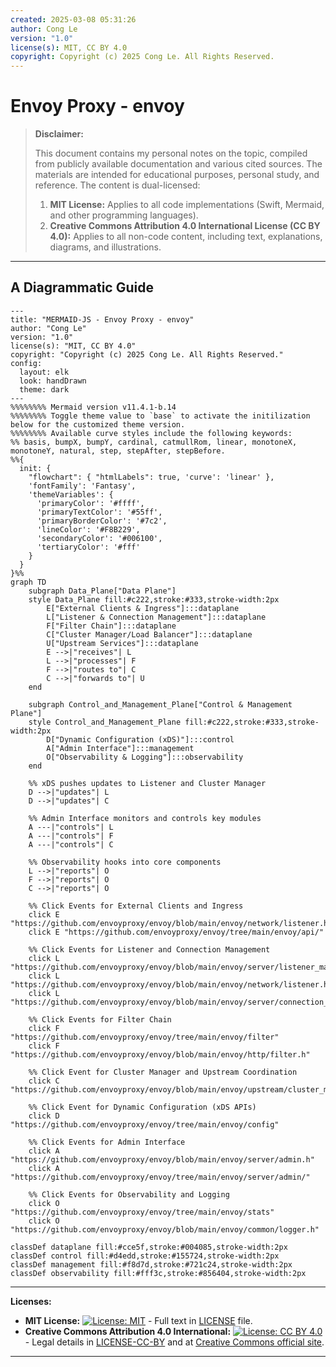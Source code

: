 ```yaml
---
created: 2025-03-08 05:31:26
author: Cong Le
version: "1.0"
license(s): MIT, CC BY 4.0
copyright: Copyright (c) 2025 Cong Le. All Rights Reserved.
---
```




# Envoy Proxy - envoy
> **Disclaimer:**
>
> This document contains my personal notes on the topic,
> compiled from publicly available documentation and various cited sources.
> The materials are intended for educational purposes, personal study, and reference.
> The content is dual-licensed:
> 1. **MIT License:** Applies to all code implementations (Swift, Mermaid, and other programming languages).
> 2. **Creative Commons Attribution 4.0 International License (CC BY 4.0):** Applies to all non-code content, including text, explanations, diagrams, and illustrations.
---


## A Diagrammatic Guide 




```mermaid
---
title: "MERMAID-JS - Envoy Proxy - envoy"
author: "Cong Le"
version: "1.0"
license(s): "MIT, CC BY 4.0"
copyright: "Copyright (c) 2025 Cong Le. All Rights Reserved."
config:
  layout: elk
  look: handDrawn
  theme: dark
---
%%%%%%%% Mermaid version v11.4.1-b.14
%%%%%%%% Toggle theme value to `base` to activate the initilization below for the customized theme version.
%%%%%%%% Available curve styles include the following keywords:
%% basis, bumpX, bumpY, cardinal, catmullRom, linear, monotoneX, monotoneY, natural, step, stepAfter, stepBefore.
%%{
  init: {
    "flowchart": { "htmlLabels": true, 'curve': 'linear' },
    'fontFamily': 'Fantasy',
    'themeVariables': {
      'primaryColor': '#ffff',
      'primaryTextColor': '#55ff',
      'primaryBorderColor': '#7c2',
      'lineColor': '#F8B229',
      'secondaryColor': '#006100',
      'tertiaryColor': '#fff'
    }
  }
}%%
graph TD
    subgraph Data_Plane["Data Plane"]
    style Data_Plane fill:#c222,stroke:#333,stroke-width:2px
        E["External Clients & Ingress"]:::dataplane
        L["Listener & Connection Management"]:::dataplane
        F["Filter Chain"]:::dataplane
        C["Cluster Manager/Load Balancer"]:::dataplane
        U["Upstream Services"]:::dataplane
        E -->|"receives"| L
        L -->|"processes"| F
        F -->|"routes to"| C
        C -->|"forwards to"| U
    end

    subgraph Control_and_Management_Plane["Control & Management Plane"]
    style Control_and_Management_Plane fill:#c222,stroke:#333,stroke-width:2px
        D["Dynamic Configuration (xDS)"]:::control
        A["Admin Interface"]:::management
        O["Observability & Logging"]:::observability
    end

    %% xDS pushes updates to Listener and Cluster Manager
    D -->|"updates"| L
    D -->|"updates"| C

    %% Admin Interface monitors and controls key modules
    A ---|"controls"| L
    A ---|"controls"| F
    A ---|"controls"| C

    %% Observability hooks into core components
    L -->|"reports"| O
    F -->|"reports"| O
    C -->|"reports"| O

    %% Click Events for External Clients and Ingress
    click E "https://github.com/envoyproxy/envoy/blob/main/envoy/network/listener.h"
    click E "https://github.com/envoyproxy/envoy/tree/main/envoy/api/"

    %% Click Events for Listener and Connection Management
    click L "https://github.com/envoyproxy/envoy/blob/main/envoy/server/listener_manager.h"
    click L "https://github.com/envoyproxy/envoy/blob/main/envoy/network/listener.h"
    click L "https://github.com/envoyproxy/envoy/blob/main/envoy/server/connection_handler.h"

    %% Click Events for Filter Chain
    click F "https://github.com/envoyproxy/envoy/tree/main/envoy/filter"
    click F "https://github.com/envoyproxy/envoy/blob/main/envoy/http/filter.h"

    %% Click Event for Cluster Manager and Upstream Coordination
    click C "https://github.com/envoyproxy/envoy/blob/main/envoy/upstream/cluster_manager.h"

    %% Click Event for Dynamic Configuration (xDS APIs)
    click D "https://github.com/envoyproxy/envoy/tree/main/envoy/config"

    %% Click Events for Admin Interface
    click A "https://github.com/envoyproxy/envoy/blob/main/envoy/server/admin.h"
    click A "https://github.com/envoyproxy/envoy/tree/main/envoy/server/admin/"

    %% Click Events for Observability and Logging
    click O "https://github.com/envoyproxy/envoy/tree/main/envoy/stats"
    click O "https://github.com/envoyproxy/envoy/blob/main/envoy/common/logger.h"

classDef dataplane fill:#cce5f,stroke:#004085,stroke-width:2px
classDef control fill:#d4edd,stroke:#155724,stroke-width:2px
classDef management fill:#f8d7d,stroke:#721c24,stroke-width:2px
classDef observability fill:#fff3c,stroke:#856404,stroke-width:2px

```





---
**Licenses:**

- **MIT License:**  [![License: MIT](https://img.shields.io/badge/License-MIT-yellow.svg)](LICENSE) - Full text in [LICENSE](LICENSE) file.
- **Creative Commons Attribution 4.0 International:** [![License: CC BY 4.0](https://licensebuttons.net/l/by/4.0/88x31.png)](LICENSE-CC-BY) - Legal details in [LICENSE-CC-BY](LICENSE-CC-BY) and at [Creative Commons official site](http://creativecommons.org/licenses/by/4.0/).

---